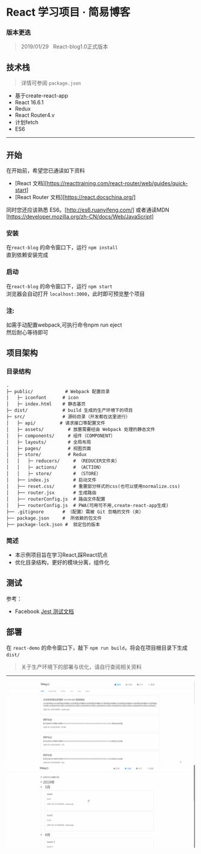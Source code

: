 # React 学习项目 · 简易博客


### 版本更迭
> 2019/01/29 &nbsp; React-blog1.0正式版本

## <a name="features">技术栈</a>
> 详情可参阅 `package.json`
* 基于create-react-app
* React 16.6.1
* Redux
* React Router4.v
* 计划fetch
* ES6

***

## <a name="getting-started">开始</a>
在开始前，希望您已通读如下资料

* [React 文档][https://reacttraining.com/react-router/web/guides/quick-start]
* [React Router 文档][https://react.docschina.org/]

同时您还应该熟悉 ES6。[http://es6.ruanyifeng.com/]
或者通读MDN [https://developer.mozilla.org/zh-CN/docs/Web/JavaScript]

### <a name="install">安装</a>
在`react-blog` 的命令窗口下，运行 `npm install`  
直到依赖安装完成  

### <a name="start">启动</a>
在`react-blog` 的命令窗口下，运行 `npm start`  
浏览器会自动打开 `localhost:3000`，此时即可预览整个项目  

### <a name="notice">注:</a>
如需手动配置webpack,可执行命令npm run eject  
然后耐心等待即可  

## <a name="architecture">项目架构</a>
### <a name="tree">目录结构</a>
```
.
├─ public/            # Webpack 配置目录
│   ├─ iconfont      # icon
│   ├─ index.html    # 静态基页
├─ dist/             # build 生成的生产环境下的项目
├─ src/              # 源码目录（开发都在这里进行）
│   ├─ api/         # 请求接口等配置文件
│   ├─ assets/         # 放置需要经由 Webpack 处理的静态文件
│   ├─ components/     # 组件（COMPONENT）
│   ├─ layouts/        # 全局布局
│   ├─ pages/          # 视图页面
│   ├─ store/          # Redux
│   │   ├─ reducers/     # （REDUCER文件夹）
│   │   ├─ actions/      # （ACTION）
│   │   ├─ store/        # （STORE）
│   ├── index.js         # 启动文件
│   ├── reset.css/       # 重置部分样式的css(也可以使用normalize.css)
│   ├── router.jsx       # 生成路由
│   ├── routerConfig.js  # 路由文件配置
│   ├── routerConfig.js  # PWA(可用可不用,create-react-app生成)
├── .gitignore       # （配置）需被 Git 忽略的文件（夹）
├── package.json     #  所依赖的包文件
├── package-lock.json #  锁定包的版本
```

### <a name="describe">简述</a>
* 本示例项目旨在学习React,踩React坑点
* 优化目录结构，更好的模块分离，组件化


## <a name="development">测试</a>
参考：
* Facebook [Jest 测试文档](https://jestjs.io/docs/en/getting-started)



## <a name="deployment">部署</a>
在 `react-demo` 的命令窗口下，敲下 `npm run build`，将会在项目根目录下生成 `dist/`
> 关于生产环境下的部署与优化，请自行查阅相关资料

***

![应用截图](./src/assets/images/home.gif)
![应用截图](./src/assets/images/about.gif)
